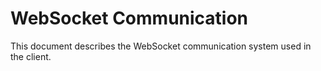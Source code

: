 # WebSocket Communication

This document describes the WebSocket communication system used in the client.